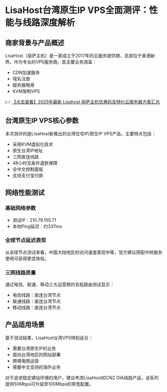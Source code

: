 # LisaHost台湾原生IP VPS全面测评：性能与线路深度解析

## 商家背景与产品概述

LisaHost（丽萨主机）是一家成立于2017年的云服务提供商，总部位于香港新界。作为专业的VPS服务商，其主要业务涵盖：

- CDN加速服务
- 域名注册
- 服务器租用
- KVM架构VPS

👉 [【点击查看】2025年最新 Lisahost 丽萨主机优惠码及特价云服务器方案汇总](https://bit.ly/lisazhuji)

## 台湾原生IP VPS核心参数

本次测评的是LisaHost新推出的台湾住宅IP/原生IP VPS产品，主要特点包括：

- 采用KVM虚拟化技术
- 原生台湾IP地址
- 三网直连线路
- 48小时无条件退款保障
- 全中文控制面板
- 支持支付宝付款

## 网络性能测试

### 基础网络参数
- 测试IP：210.79.155.71
- 本地Ping延迟：约337ms

### 全球节点延迟表现
从全球节点测试来看，中国大陆地区的访问速度表现中等，官方建议搭配中转服务使用可获得更佳体验。

### 三网线路质量
通过电信、联通、移动三大运营商的去程路由测试显示：

- 电信线路：直连台湾节点
- 联通线路：直连台湾节点
- 移动线路：直连台湾节点

## 产品适用场景

基于测试结果，LisaHost台湾VPS特别适合：

- 需要台湾原生IP的业务
- 面向台湾地区的网站部署
- 跨境电商运营
- 需要中文支持的海外业务

对于追求稳定建站环境的用户，建议考虑LisaHost的CN2 GIA线路产品，该系列提供50Mbps可升级至100Mbps的带宽配置。